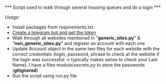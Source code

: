 *** Script used to walk through several housing queues and do a login ***

*Usage:*
* Install packages from requirements.txt
* [Create a telegram bot and get the token](https://www.freecodecamp.org/news/how-to-create-a-telegram-bot-using-python/#:~:text=Type%20%2Fnewbot%20%2C%20and%20follow%20the,access%20to%20the%20Telegram%20API.&text=Note%3A%20Make%20sure%20you%20store,can%20easily%20manipulate%20your%20bot)
* Walk through all websites mentioned in "**generic_sites.py**" & "**non_generic_sites.py**" and register an account with each one
* Update Account object in the same two files for each website with the correct credentials (login, password, phrase to check at the website if the login was successful -> typically makes sense to check your Last Name). I have a files module/secrets.py to store the passwords (**gitignored**)
* Run the script using run.py file